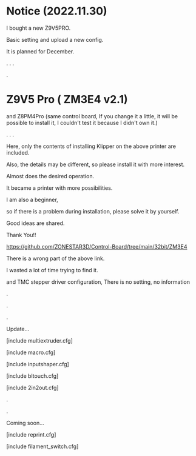 # Notice (2022.11.30)

I bought a new Z9V5PRO.

Basic setting and upload a new config.

It is planned for December.

.
.
.

.

# Z9V5 Pro ( ZM3E4 v2.1)

and Z8PM4Pro (same control board, If you change it a little, it will be possible to install it, I couldn't test it because I didn't own it.)

.
.
.

Here, only the contents of installing Klipper on the above printer are included.

Also, the details may be different, so please install it with more interest.

Almost does the desired operation.

It became a printer with more possibilities.

I am also a beginner, 

so if there is a problem during installation, please solve it by yourself.

Good ideas are shared.

Thank You!!


https://github.com/ZONESTAR3D/Control-Board/tree/main/32bit/ZM3E4

There is a wrong part of the above link.

I wasted a lot of time trying to find it.

and TMC stepper driver configuration, There is no setting, no information

.

.

.

Update...

[include multiextruder.cfg]

[include macro.cfg]

[include inputshaper.cfg]

[include bltouch.cfg]

[include 2in2out.cfg]

.

.

Coming soon...

[include reprint.cfg]

[include filament_switch.cfg]
